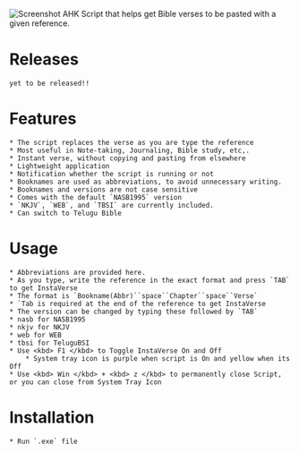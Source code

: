 ![Screenshot](https://raw.githubusercontent.com/goldnjohn/InstaVerse/main/assets/Main512x512.ico)
AHK Script that helps get Bible verses to be pasted with a given reference.<br>

# Releases
    yet to be released!!

# Features
    * The script replaces the verse as you are type the reference
    * Most useful in Note-taking, Journaling, Bible study, etc,.
    * Instant verse, without copying and pasting from elsewhere
    * Lightweight application
    * Notification whether the script is running or not
    * Booknames are used as abbreviations, to avoid unnecessary writing.
    * Booknames and versions are not case sensitive
    * Comes with the default `NASB1995` version
    * `NKJV`, `WEB`, and `TBSI` are currently included.
    * Can switch to Telugu Bible

# Usage
    * Abbreviations are provided here.
    * As you type, write the reference in the exact format and press `TAB` to get InstaVerse
    * The format is `Bookname(Abbr)``space``Chapter``space``Verse`
    * `Tab is required at the end of the reference to get InstaVerse
    * The version can be changed by typing these followed by `TAB`
    * nasb for NASB1995
    * nkjv for NKJV
    * web for WEB
    * tbsi for TeluguBSI
    * Use <kbd> F1 </kbd> to Toggle InstaVerse On and Off
        * System tray icon is purple when script is On and yellow when its Off
    * Use <kbd> Win </kbd> + <kbd> z </kbd> to permanently close Script, or you can close from System Tray Icon

# Installation
    * Run `.exe` file
